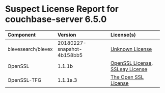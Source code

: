 
Suspect License Report for couchbase-server 6.5.0
=================================================

|Component|Version|License(s)|
| :--- | :--- | :--- |
|blevesearch/blevex|20180227-snapshot-4b158bb5|[Unknown License](../../license-data/00000000-0010-0000-0000-000000000000.txt)|
|OpenSSL|1.1.1b|[OpenSSL License](../../license-data/68438595-c706-4f57-86ef-d938d6e168b8.txt), [SSLeay License](../../license-data/912a4957-ba62-4942-8616-aec7bc0eedec.txt)|
|OpenSSL-TFG|1.1.1a.3|[The Open SSL License](../../license-data/8adc012e-9844-43ef-91cf-b45a3302c597.txt)|
